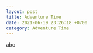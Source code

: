 ```yaml
---
layout: post
title: Adventure Time
date: 2021-06-19 23:26:18 +0700
category: Adventure Time
---
```


abc
